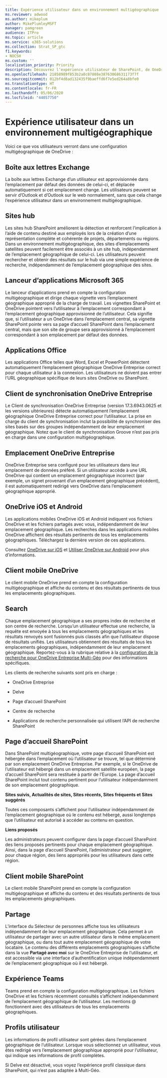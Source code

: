 ```yaml
---
title: Expérience utilisateur dans un environnement multigéographique
ms.reviewer: adwood
ms.author: mikeplum
author: MikePlumleyMSFT
manager: pamgreen
audience: ITPro
ms.topic: article
ms.service: o365-solutions
ms.collection: Strat_SP_gtc
f1.keywords:
- NOCSH
ms.custom: ''
localization_priority: Priority
description: Découvrez l’expérience utilisateur de SharePoint, de OneDrive et d’Exchange dans un environnement multigéographique.
ms.openlocfilehash: 21858989f853b2a8c87808e38763068631173f7f
ms.sourcegitcommit: 012bf4d8ad132435f9baeffd6f7e5ed264a8bfe0
ms.translationtype: HT
ms.contentlocale: fr-FR
ms.lasthandoff: 05/06/2020
ms.locfileid: "44057750"
---
```

# <a name="user-experience-in-a-multi-geo-environment"></a>Expérience utilisateur dans un environnement multigéographique

Voici ce que vos utilisateurs verront dans une configuration multigéographique de OneDrive :

## <a name="exchange-mailbox"></a>Boîte aux lettres Exchange

La boîte aux lettres Exchange d’un utilisateur est approvisionnée dans l’emplacement par défaut des données de celui-ci, et déplacée automatiquement si cet emplacement change. Les utilisateurs peuvent se servir d’Outlook et d’Outlook sur le web normalement, sans que cela change l’expérience utilisateur dans un environnement multigéographique.

## <a name="hub-sites"></a>Sites hub

Les sites hub SharePoint améliorent la détection et renforcent l’implication à l’aide de contenu destiné aux employés lors de la création d’une représentation complète et cohérente de projets, départements ou régions. Dans un environnement multigéographique, des sites d’emplacements satellites peuvent facilement être associés à un site hub, indépendamment de l’emplacement géographique de celui-ci. Les utilisateurs peuvent rechercher et obtenir des résultats sur le hub via une simple expérience de recherche, indépendamment de l’emplacement géographique des sites.

## <a name="microsoft-365-app-launcher"></a>Lanceur d’applications Microsoft 365

Le lanceur d’applications prend en compte la configuration multigéographique et dirige chaque vignette vers l’emplacement géographique approprié de la charge de travail. Les vignettes SharePoint et OneDrive pointent vers l’utilisateur à l’emplacement correspondant à l’emplacement géographique approvisionné de l’utilisateur. Cela signifie que, si l’utilisateur a un OneDrive dans l’emplacement central, sa vignette SharePoint pointe vers sa page d’accueil SharePoint dans l’emplacement central, mais que son site de groupe sera approvisionné à l’emplacement correspondant à son emplacement par défaut des données. 

## <a name="office-applications"></a>Applications Office

Les applications Office telles que Word, Excel et PowerPoint détectent automatiquement l’emplacement géographique OneDrive Entreprise correct pour chaque utilisateur à la connexion. Les utilisateurs ne doivent pas entrer l’URL géographique spécifique de leurs sites OneDrive ou SharePoint.

## <a name="onedrive-for-business-sync-client"></a>Client de synchronisation OneDrive Entreprise

Le Client de synchronisation OneDrive Entreprise (version 17.3.6943.0625 et les versions ultérieures) détecte automatiquement l’emplacement géographique OneDrive Entreprise correct pour l’utilisateur. La prise en charge du client de synchronisation inclut la possibilité de synchroniser des sites basés sur des groupes indépendamment de leur emplacement géographique. Notez que le client de synchronisation Groove n’est pas pris en charge dans une configuration multigéographique. 

## <a name="onedrive-for-business-location"></a>Emplacement OneDrive Entreprise

OneDrive Entreprise sera configuré pour les utilisateurs dans leur emplacement de données préféré. Si un utilisateur accède à une URL OneDrive qui contient un emplacement géographique incorrect (par exemple, un signet provenant d’un emplacement géographique précédent), il est automatiquement redirigé vers OneDrive dans l’emplacement géographique approprié.

## <a name="onedrive-ios-and-android"></a>OneDrive iOS et Android 

Les applications mobiles OneDrive iOS et Android indiquent vos fichiers OneDrive et les fichiers partagés avec vous, indépendamment de leur emplacement géographique. Les recherches dans les applications mobiles OneDrive affichent des résultats pertinents de tous les emplacements géographiques. Téléchargez la dernière version de ces applications.

Consultez [OneDrive sur iOS](https://support.office.com/article/08d5c5b2-ccc6-40eb-a244-fe3597a3c247) et [Utiliser OneDrive sur Android](https://support.office.com/article/eee1d31c-792d-41d4-8132-f9621b39eb36) pour plus d’informations.

## <a name="onedrive-mobile-client"></a>Client mobile OneDrive 

Le client mobile OneDrive prend en compte la configuration multigéographique et affiche du contenu et des résultats pertinents de tous les emplacements géographiques.

## <a name="search"></a>Search

Chaque emplacement géographique a ses propres index de recherche et son centre de recherche. Lorsqu’un utilisateur effectue une recherche, la requête est envoyée à tous les emplacements géographiques et les résultats renvoyés sont fusionnés puis classés afin que l’utilisateur dispose de résultats unifiés. Les utilisateurs obtiennent des résultats de tous les emplacements géographiques, indépendamment de leur emplacement géographique. Reportez-vous à la rubrique relative à la [configuration de la recherche pour OneDrive Entreprise Multi-Géo](configure-search-for-multi-geo.md) pour des informations spécifiques.

Les clients de recherche suivants sont pris en charge :

-   OneDrive Entreprise

-   Delve

-   Page d’accueil SharePoint

-   Centre de recherche

-   Applications de recherche personnalisée qui utilisent l’API de recherche SharePoint

## <a name="sharepoint-home"></a>Page d’accueil SharePoint 

Dans SharePoint multigéographique, votre page d’accueil SharePoint est hébergée dans l’emplacement où l’utilisateur se trouve, tel que déterminé par son emplacement OneDrive Entreprise. Par exemple, si le OneDrive de l’utilisateur est hébergé dans un emplacement satellite européen, la page d’accueil SharePoint sera restituée à partir de l’Europe. La page d’accueil SharePoint inclut tout contenu pertinent pour l’utilisateur indépendamment de son emplacement géographique. 

**Sites suivis, Actualités de sites, Sites récents, Sites fréquents et Sites suggérés**

Toutes ces composants s’affichent pour l’utilisateur indépendamment de l’emplacement géographique où le contenu est hébergé, aussi longtemps que l’utilisateur est autorisé à accéder au contenu en question. 

**Liens proposés**

Les administrateurs peuvent configurer dans la page d’accueil SharePoint des liens proposés pertinents pour chaque emplacement géographique. Ainsi, dans la page d’accueil SharePoint, l’administrateur peut suggérer, pour chaque région, des liens appropriés pour les utilisateurs dans cette région. 

## <a name="sharepoint-mobile-client"></a>Client mobile SharePoint 

Le client mobile SharePoint prend en compte la configuration multigéographique et affiche du contenu et des résultats pertinents de tous les emplacements géographiques.

## <a name="sharing"></a>Partage

L’interface du Sélecteur de personnes affiche tous les utilisateurs indépendamment de leur emplacement géographique. Cela permet à un utilisateur de partager avec un autre utilisateur dans le même emplacement géographique, ou dans tout autre emplacement géographique de votre locataire. Le contenu des différents emplacements géographiques s’affiche dans la vue **Partagé avec moi** sur le OneDrive Entreprise de l’utilisateur, et est accessible via une interface d’authentification unique indépendamment de l’emplacement géographique où il est hébergé.

## <a name="teams-experience"></a>Expérience Teams

Teams prend en compte la configuration multigéographique. Les fichiers OneDrive et les fichiers récemment consultés s’affichent indépendamment de l’emplacement géographique de l’utilisateur. Les mentions @ fonctionnent avec des utilisateurs de tous les emplacements géographiques.

## <a name="user-profiles"></a>Profils utilisateur

Les informations de profil utilisateur sont gérées dans l’emplacement géographique de l’utilisateur. Lorsque vous sélectionnez un utilisateur, vous êtes redirigé vers l’emplacement géographique approprié pour l’utilisateur, qui indique ses informations de profil complètes.

Si Delve est désactivé, vous voyez l’expérience profil classique dans SharePoint, qui n’est pas adaptée à Multi-Géo.


